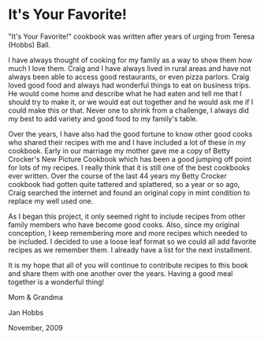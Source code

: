 # It's Your Favorite!

"It's Your Favorite!" cookbook was written after years of urging from Teresa (Hobbs) Ball.

I have always thought of cooking for my family as a way to show them how much I love them. Craig and
I have always lived in rural areas and have not always been able to access good restaurants, or even
pizza parlors. Craig loved good food and always had wonderful things to eat on business trips. He
would come home and describe what he had eaten and tell me that I should try to make it, or we would
eat out together and he would ask me if I could make this or that. Never one to shrink from a
challenge, I always did my best to add variety and good food to my family's table.

Over the years, I have also had the good fortune to know other good cooks who shared their recipes
with me and I have included a lot of these in my cookbook. Early in our marriage my mother gave me a
copy of Betty Crocker's New Picture Cookbook which has been a good jumping off point for lots of my
recipes. I really think that it is still one of the best cookbooks ever written. Over the course of
the last 44 years my Betty Crocker cookbook had gotten quite tattered and splattered, so a year or
so ago, Craig searched the internet and found an original copy in mint condition to replace my well
used one.

As I began this project, it only seemed right to include recipes from other family members who have
become good cooks. Also, since my original conception, I keep remembering more and more recipes
which needed to be included. I decided to use a loose leaf format so we could all add favorite
recipes as we remember them. I already have a list for the next installment.

It is my hope that all of you will continue to contribute recipes to this book and share them with
one another over the years. Having a good meal together is a wonderful thing!

Mom  & Grandma

Jan Hobbs

November, 2009
